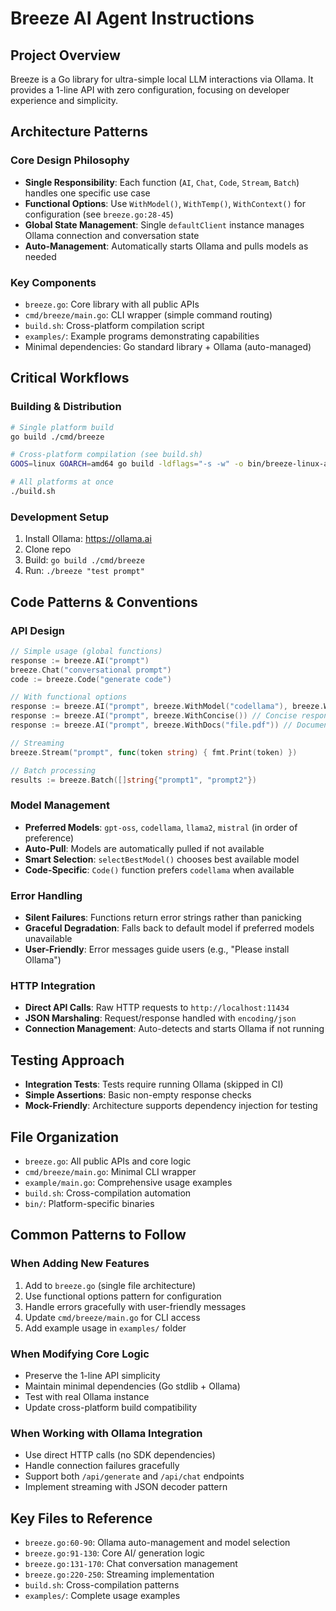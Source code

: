 # Breeze AI Agent Instructions

## Project Overview
Breeze is a Go library for ultra-simple local LLM interactions via Ollama. It provides a 1-line API with zero configuration, focusing on developer experience and simplicity.

## Architecture Patterns

### Core Design Philosophy
- **Single Responsibility**: Each function (`AI`, `Chat`, `Code`, `Stream`, `Batch`) handles one specific use case
- **Functional Options**: Use `WithModel()`, `WithTemp()`, `WithContext()` for configuration (see `breeze.go:28-45`)
- **Global State Management**: Single `defaultClient` instance manages Ollama connection and conversation state
- **Auto-Management**: Automatically starts Ollama and pulls models as needed

### Key Components
- `breeze.go`: Core library with all public APIs
- `cmd/breeze/main.go`: CLI wrapper (simple command routing)
- `build.sh`: Cross-platform compilation script
- `examples/`: Example programs demonstrating capabilities
- Minimal dependencies: Go standard library + Ollama (auto-managed)

## Critical Workflows

### Building & Distribution
```bash
# Single platform build
go build ./cmd/breeze

# Cross-platform compilation (see build.sh)
GOOS=linux GOARCH=amd64 go build -ldflags="-s -w" -o bin/breeze-linux-amd64 ./cmd/breeze

# All platforms at once
./build.sh
```

### Development Setup
1. Install Ollama: https://ollama.ai
2. Clone repo
3. Build: `go build ./cmd/breeze`
4. Run: `./breeze "test prompt"`

## Code Patterns & Conventions

### API Design
```go
// Simple usage (global functions)
response := breeze.AI("prompt")
breeze.Chat("conversational prompt")
code := breeze.Code("generate code")

// With functional options
response := breeze.AI("prompt", breeze.WithModel("codellama"), breeze.WithTemp(0.1))
response := breeze.AI("prompt", breeze.WithConcise()) // Concise responses with streaming
response := breeze.AI("prompt", breeze.WithDocs("file.pdf")) // Document processing

// Streaming
breeze.Stream("prompt", func(token string) { fmt.Print(token) })

// Batch processing
results := breeze.Batch([]string{"prompt1", "prompt2"})
```

### Model Management
- **Preferred Models**: `gpt-oss`, `codellama`, `llama2`, `mistral` (in order of preference)
- **Auto-Pull**: Models are automatically pulled if not available
- **Smart Selection**: `selectBestModel()` chooses best available model
- **Code-Specific**: `Code()` function prefers `codellama` when available

### Error Handling
- **Silent Failures**: Functions return error strings rather than panicking
- **Graceful Degradation**: Falls back to default model if preferred models unavailable
- **User-Friendly**: Error messages guide users (e.g., "Please install Ollama")

### HTTP Integration
- **Direct API Calls**: Raw HTTP requests to `http://localhost:11434`
- **JSON Marshaling**: Request/response handled with `encoding/json`
- **Connection Management**: Auto-detects and starts Ollama if not running

## Testing Approach
- **Integration Tests**: Tests require running Ollama (skipped in CI)
- **Simple Assertions**: Basic non-empty response checks
- **Mock-Friendly**: Architecture supports dependency injection for testing

## File Organization
- `breeze.go`: All public APIs and core logic
- `cmd/breeze/main.go`: Minimal CLI wrapper
- `example/main.go`: Comprehensive usage examples
- `build.sh`: Cross-compilation automation
- `bin/`: Platform-specific binaries

## Common Patterns to Follow

### When Adding New Features
1. Add to `breeze.go` (single file architecture)
2. Use functional options pattern for configuration
3. Handle errors gracefully with user-friendly messages
4. Update `cmd/breeze/main.go` for CLI access
5. Add example usage in `examples/` folder

### When Modifying Core Logic
- Preserve the 1-line API simplicity
- Maintain minimal dependencies (Go stdlib + Ollama)
- Test with real Ollama instance
- Update cross-platform build compatibility

### When Working with Ollama Integration
- Use direct HTTP calls (no SDK dependencies)
- Handle connection failures gracefully
- Support both `/api/generate` and `/api/chat` endpoints
- Implement streaming with JSON decoder pattern

## Key Files to Reference
- `breeze.go:60-90`: Ollama auto-management and model selection
- `breeze.go:91-130`: Core AI/ generation logic
- `breeze.go:131-170`: Chat conversation management
- `breeze.go:220-250`: Streaming implementation
- `build.sh`: Cross-compilation patterns
- `examples/`: Complete usage examples